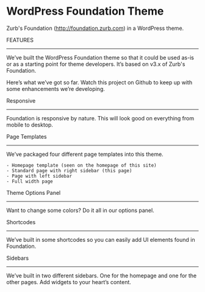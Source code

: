 WordPress Foundation Theme
===================


Zurb's Foundation (http://foundation.zurb.com) in a WordPress theme.

FEATURES
________

We’ve built the WordPress Foundation theme so that it could be used as-is or as a starting point for theme developers. 
It’s based on v3.x of Zurb's Foundation.

Here’s what we’ve got so far. Watch this project on Github to keep up with some enhancements we’re developing.

Responsive
__________

Foundation is responsive by nature.  This will look good on everything from mobile to desktop.

Page Templates
______________

We’ve packaged four different page templates into this theme.

    - Homepage template (seen on the homepage of this site)
    - Standard page with right sidebar (this page)
    - Page with left sidebar
    - Full width page

Theme Options Panel
___________________

Want to change some colors? Do it all in our options panel.

Shortcodes
__________

We’ve built in some shortcodes so you can easily add UI elements found in Foundation.

Sidebars
________

We’ve built in two different sidebars. One for the homepage and one for the other pages. Add widgets to your heart’s content.
